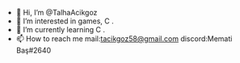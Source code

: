 - 👋 Hi, I’m @TalhaAcikgoz
- 👀 I’m interested in games, C .
- 🌱 I’m currently learning C .
- 📫 How to reach me mail:tacikgoz58@gmail.com discord:Memati Baş#2640

<!---
TalhaAcikgoz/TalhaAcikgoz is a ✨ special ✨ repository because its `README.md` (this file) appears on your GitHub profile.
You can click the Preview link to take a look at your changes.
--->

